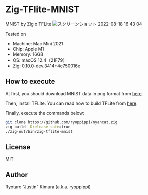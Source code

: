 # Zig-TFlite-MNIST

MNIST by Zig x TFLite
![スクリーンショット 2022-08-18 16 43 04](https://user-images.githubusercontent.com/1560508/185437509-0afdc96b-03ef-4fc1-8a87-88d6c2f1d361.png)

Tested on
- Machine: Mac Mini 2021
- Chip: Apple M1
- Memory: 16GB
- OS: macOS 12.4（21F79）
- Zig: 0.10.0-dev.3414+4c750016e

## How to execute

At first, you should download MNIST data in png format from [here](https://www.kaggle.com/datasets/jidhumohan/mnist-png).

Then, install TFLite. You can read how to build TFLite from [here](https://github.com/mattn/zig-tflite#tensorflow-installation).

Finally, execute the commands below:

```sh
git clone https://github.com/ryoppippi/nyancat.zig
zig build -Drelease-safe=true
./zig-out/bin/zig-tflite-mnist
```

## License

MIT

## Author

Ryotaro "Justin" Kimura (a.k.a. ryoppippi)



